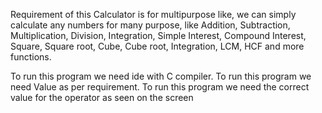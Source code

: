 Requirement of this Calculator is for multipurpose like, we can simply calculate any numbers for many purpose,
  like Addition, Subtraction, Multiplication, Division, Integration, Simple Interest, Compound Interest,
  Square, Square root, Cube, Cube root, Integration, LCM, HCF and more functions.
  
 To run this program we need ide with C compiler.
 To run this program we need Value as per requirement.
 To run this program we need the correct value for the operator as seen on the screen
 
